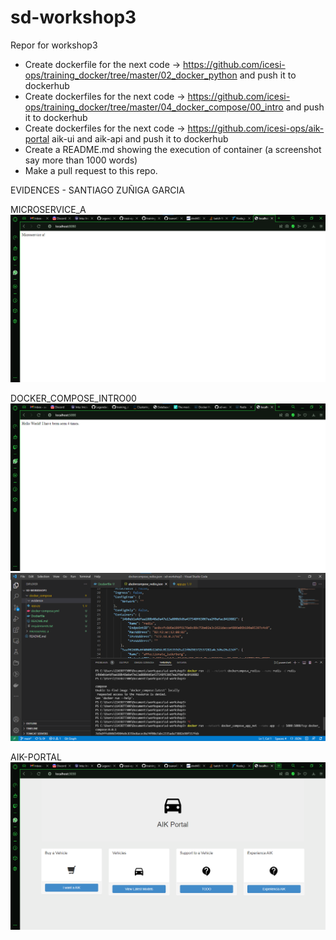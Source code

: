 # sd-workshop3
Repor for workshop3
- Create dockerfile for the next code -> https://github.com/icesi-ops/training_docker/tree/master/02_docker_python and push it to dockerhub
- Create dockerfiles for the next code -> https://github.com/icesi-ops/training_docker/tree/master/04_docker_compose/00_intro and push it to dockerhub
- Create dockerfiles for the next code -> https://github.com/icesi-ops/aik-portal aik-ui and aik-api and push it to dockerhub
- Create a README.md showing the execution of container (a screenshot say more than 1000 words)
- Make a pull request to this repo.

EVIDENCES - SANTIAGO ZUÑIGA GARCIA

MICROSERVICE_A
![Alt text](microservice_a/evidences/img.png?raw=true "Evidence")

DOCKER_COMPOSE_INTRO00
![Alt text](docker_compose/evidence/screenshotActiveService.png?raw=true "Evidence docker_compose 1")
![Alt text](docker_compose/evidence/screenshotCMDrun.png?raw=true "Evidence docker_compose 2")

AIK-PORTAL
![Alt text](aik-portal/evidence/img.png?raw=true "Evidence aik-portal 1")
